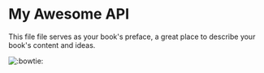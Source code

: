 # My Awesome API  

This file file serves as your book's preface, a great place to describe your book's content and ideas.
<p>
<img align="absmiddle" alt=":bowtie:" class="emoji" src="gitbook/gitbook-plugin-advanced-emoji/emojis/bowtie.png" title=":bowtie:">
</p>


